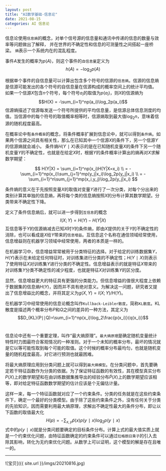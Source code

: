 ```yaml
---
layout: post
title: "AI数学基础-信息论"
date: 2021-08-15
categories: AI 信息论
---
```


信息论使用`信息熵`的概念，对单个信号源的信息量和通讯中传递的信息的数量与效率等问题做出了解释，
并在世界的不确定性和信息的可测量性之间搭起一座桥梁。
`熵`表示一个系统内在的混乱程度。

事件$A$发生的概率为$p(A)$，则这个事件的`自信息量`定义为
$$h(A) = -\log_2p(A)$$

根据单个事件的自信息量可以计算出包含多个符号的信源的`信息熵`。信源的信息熵是信源可能发出的各个符号的自信息量在信源构成的概率空间上的统计平均值。
如果一个信源$X$包含$n$个符号，每个符号$a_i$的取值为$p(a_i)$，则$X$的信源熵为
$$H(X) = -\sum_{i=1}^np(a_i)\log_2p(a_i)$$
信源熵描述了信源每发送一个符号所提供的平均信息量，是信源总体信息测度的均值。当信源中的每个符号的取值概率相等时，信源熵取到最大值$\log_2​n$，意味着信源的随机程度最高。

在概率论中有`条件概率`的概念，将条件概率扩展到信息论中，就可以得到`条件熵`。如果两个信源之间具有相关性，那么在已知其中一个信源$X$的条件下，另一个信源$Y$的信源熵就会减小。
条件熵$H(Y∣X)$表示的是在已知随机变量$X$的条件下另一个随机变量$Y$的不确定性，也就是在给定$X$时，根据$Y$的条件概率计算出的熵再对$X$求解数学期望：

$$
H(Y|X) = \sum_{i=1}^np(x_i)H(Y|X=x_i) \\
= -\sum_{i=1}^np(x_i)\sum_{j=1}^mp(y_j|x_i)\log_2p(y_j|x_i) \\
= -\sum_{i=1}^n\sum_{j=1}^mp(x_i,y_j)\log_2p(y_j|x_i)
$$

条件熵的意义在于先按照变量$X$的取值对变量$Y$进行了一次分类，对每个分出来的类别计算其单独的信息熵，再将每个类的信息熵按照$X$的分布计算其数学期望。分类带来不确定性下降。

定义了条件信息熵后，就可以进一步得到`互信息`的概念
$$I(X;Y) = H(Y)-H(Y|X)$$
互信息等于$Y$的信源熵减去已知$X$时$Y$的条件熵，即由$X$提供的关于$Y$的不确定性的消除，也可以看成是$X$给$Y$带来的`信息增益`。互信息这个名称在通信领域经常使用，信息增益则在机器学习领域中经常使用，两者的本质是一样的。

在机器学习中，信息增益常常被用于分类特征的选择。对于给定的训练数据集$Y$，$H(Y)$表示在未给定任何特征时，对训练集进行分类的不确定性；$H(Y∣X)$则表示了使用特征$X$对训练集$Y$进行分类的不确定性。信息增益表示的就是特征$X$带来的对训练集$Y$分类不确定性的减少程度，也就是特征$X$对训练集$Y$的区分度。

显然，信息增益更大的特征具有更强的分类能力。但信息增益的值很大程度上依赖于数据集的信息熵$H(Y)$，因而并不具有绝对意义。为解决这一问题，研究者又提出了信息增益比的概念，并将其定义为$g(X,Y)=I(X;Y)/H(Y)$。

在机器学习中经常使用的信息论概念叫作`Kullback-Leibler散度`，简称`KL散度`。KL散度是描述两个概率分布$P$和$Q$之间的差异的一种方法，其定义为$$D_{KL}​(P∣∣Q)=\sum_{i=1}^n​p(x_i​)\log_2\frac{p(x_i​)}{​q(x_i​)}$$​

信息论中还有一个重要定理，叫作“最大熵原理”。`最大熵原理`是确定随机变量统计特性时力图最符合客观情况的一种准则。对于一个未知的概率分布，最坏的情况就是它以等可能性取到每个可能的取值。这个时候的概率分布最均匀，也就是随机变量的随机程度最高，对它进行预测也就最困难。

将最大熵原理应用到分类问题上就可以得到`最大熵模型`。在分类问题中，首先要确定若干特征函数作为分类的依据。为了保证特征函数的有效性，其在模型真实分布$P(X)$上的数学期望和在由训练数据集推导出的经验分布$\widetilde{P}(X)$上的数学期望应该相等，即对给定特征函数数学期望的估计应该是个无偏估计量。

这样一来，每一个特征函数就对应了一个约束条件。分类的任务就是在这些约束条件下，确定一个最好的分类模型。由于除了这些约束条件之外，没有任何关于分类的先验知识，因而需要利用最大熵原理，求解出不确定性最大的条件分布，即让以下函数的取值最大化$$H(p)=−\sum_{x,y}\widetilde{p}​(x)p(y∣x)\log_2​p(y∣x)$$
式中的$p(y∣x)$就是分类问题要确定的目标条件分布。计算上式的最大值实质上就是一个约束优化问题，由特征函数确定的约束条件可以通过`拉格朗日乘子`的引入去除其影响，转化为无约束优化问题。从数学上可以证明，这个模型的解是存在且唯一的。

---

![宝贝]({{ site.url }}/imgs/20210816.jpg)
